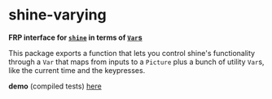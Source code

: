 # shine-varying

**FRP interface for [`shine`](https://github.com/fgaz/shine) in terms of [`Var`s](https://github.com/schell/varying)**

This package exports a function that lets you control shine's
functionality through a `Var` that maps from inputs to a `Picture`
plus a bunch of utility `Var`s, like the current time and the
keypresses.

**demo** (compiled tests) [here](http://fgaz.me/shine-varying/tests)
